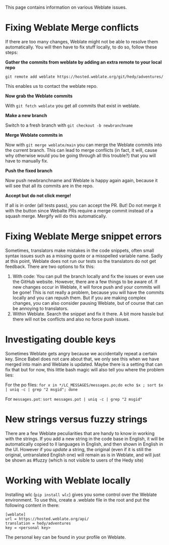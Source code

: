 This page contains information on various Weblate issues.

# Fixing Weblate Merge conflicts

If there are too many changes, Weblate might not be able to resolve them automatically. You will then have to fix stuff locally, to do so, follow these steps:

**Gather the commits from weblate by adding an extra remote to your local repo**

`git remote add weblate https://hosted.weblate.org/git/hedy/adventures/`

This enables us to contact the weblate repo.

**Now grab the Weblate commits**

With `git fetch weblate` you get all commits that exist in weblate.

**Make a new branch**

Switch to a fresh branch with `git checkout -b newbranchname`

**Merge Weblate commits in**

Now with `git merge weblate/main` you can merge the Weblate commits into the current branch. This can lead to merge conflicts (in fact, it will, cause why otherwise would you be going through all this trouble?) that you will have to manually fix.

**Push the fixed branch**

Now push newbranchname and Weblate is happy again again, because it will see that all its commits are in the repo.

**Accept but do not click merge!**

If all is in order (all tests pass), you can accept the PR. But! Do not merge it with the button since Webalte PRs require a merge commit instead of a squash merge. Mergify will do this automatically.

# Fixing Weblate Merge snippet errors

Sometimes, translators make mistakes in the code snippets, often small syntax issues such as a missing quote or a misspelled variable name. Sadly at this point, Weblate does not run our tests so the translators do not get feedback.
There are two options to fix this:
1. With code: You can pull the branch locally and fix the issues or even use the GitHub website. However, there are a few things to be aware of.
If new changes occur in Weblate, it will force push and your commits will be gone! This is not really a problem, because you will have the commits locally and you can repush them. But if you are making complex changes, you can also consider pausing Weblate, but of course that can be annoying to translators.
2. Within Weblate. Search the snippet and fix it there. A bit more hassle but there will not be conflicts and also no force push issues.

# Investigating double keys

Sometimes Weblate gets angry because we accidentally repeat a certain key. Since Babel does not care about that, we only see this when we have merged into main and Weblate is updated. Maybe there is a setting that can fix that but for now, this little bash magic will also tell you where the problem lies:

For the po files:
`for x in */LC_MESSAGES/messages.po;do echo $x ; sort $x | uniq -c | grep "2 msgid"; done`

For `messages.pot`:
`sort messages.pot | uniq -c | grep "2 msgid"`

# New strings versus fuzzy strings

There are a few Weblate peculiarities that are handy to know in working with the strings. If you add a new string in the code base in English, it will be automatically copied to ll languages in English, and then shown in English in the UI. However if you _update_ a string, the original (even if it is still the original, untranslated English one) will remain as is in Weblate, and will just be shown as #fuzzy (which is not visible to users of the Hedy site)

# Working with Weblate locally

Installing wlc (`pip install wlc`) gives you some control over the Weblate environment. To use this, create a .weblate file in the root and put the following content in there:

```
[weblate]
url = https://hosted.weblate.org/api/
translation = hedy/adventures
key = <personal key>
```

The personal key can be found in your profile on Weblate.

